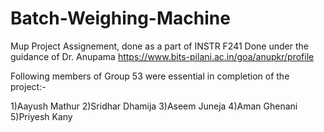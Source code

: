 # Batch-Weighing-Machine
Mup Project Assignement, done as a part of INSTR F241
Done under the guidance of Dr. Anupama
https://www.bits-pilani.ac.in/goa/anupkr/profile

Following members of Group 53 were essential in completion of the project:-

1)Aayush Mathur
2)Sridhar Dhamija
3)Aseem Juneja
4)Aman Ghenani
5)Priyesh Kany
